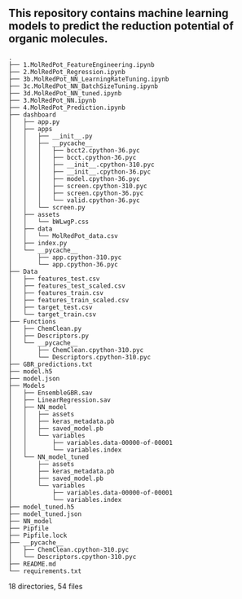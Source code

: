 ## This repository contains machine learning models to predict the reduction potential of organic molecules.
	.
	├── 1.MolRedPot_FeatureEngineering.ipynb
	├── 2.MolRedPot_Regression.ipynb
	├── 3b.MolRedPot_NN_LearningRateTuning.ipynb
	├── 3c.MolRedPot_NN_BatchSizeTuning.ipynb
	├── 3d.MolRedPot_NN_tuned.ipynb
	├── 3.MolRedPot_NN.ipynb
	├── 4.MolRedPot_Prediction.ipynb
	├── dashboard
	│   ├── app.py
	│   ├── apps
	│   │   ├── __init__.py
	│   │   ├── __pycache__
	│   │   │   ├── bcct2.cpython-36.pyc
	│   │   │   ├── bcct.cpython-36.pyc
	│   │   │   ├── __init__.cpython-310.pyc
	│   │   │   ├── __init__.cpython-36.pyc
	│   │   │   ├── model.cpython-36.pyc
	│   │   │   ├── screen.cpython-310.pyc
	│   │   │   ├── screen.cpython-36.pyc
	│   │   │   └── valid.cpython-36.pyc
	│   │   └── screen.py
	│   ├── assets
	│   │   └── bWLwgP.css
	│   ├── data
	│   │   └── MolRedPot_data.csv
	│   ├── index.py
	│   └── __pycache__
	│       ├── app.cpython-310.pyc
	│       └── app.cpython-36.pyc
	├── Data
	│   ├── features_test.csv
	│   ├── features_test_scaled.csv
	│   ├── features_train.csv
	│   ├── features_train_scaled.csv
	│   ├── target_test.csv
	│   └── target_train.csv
	├── Functions
	│   ├── ChemClean.py
	│   ├── Descriptors.py
	│   └── __pycache__
	│       ├── ChemClean.cpython-310.pyc
	│       └── Descriptors.cpython-310.pyc
	├── GBR_predictions.txt
	├── model.h5
	├── model.json
	├── Models
	│   ├── EnsembleGBR.sav
	│   ├── LinearRegression.sav
	│   ├── NN_model
	│   │   ├── assets
	│   │   ├── keras_metadata.pb
	│   │   ├── saved_model.pb
	│   │   └── variables
	│   │       ├── variables.data-00000-of-00001
	│   │       └── variables.index
	│   └── NN_model_tuned
	│       ├── assets
	│       ├── keras_metadata.pb
	│       ├── saved_model.pb
	│       └── variables
	│           ├── variables.data-00000-of-00001
	│           └── variables.index
	├── model_tuned.h5
	├── model_tuned.json
	├── NN_model
	├── Pipfile
	├── Pipfile.lock
	├── __pycache__
	│   ├── ChemClean.cpython-310.pyc
	│   └── Descriptors.cpython-310.pyc
	├── README.md
	└── requirements.txt

18 directories, 54 files
